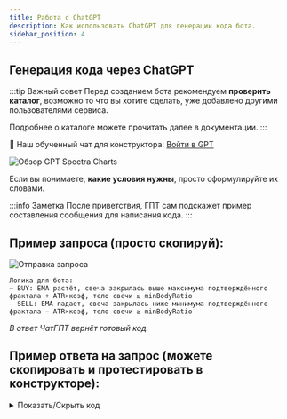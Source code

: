 ```yaml
---
title: Работа с ChatGPT
description: Как использовать ChatGPT для генерации кода бота.
sidebar_position: 4
---
```


## Генерация кода через ChatGPT

:::tip Важный совет
Перед созданием бота рекомендуем **проверить каталог**, возможно то что вы хотите сделать, уже добавлено другими пользователями сервиса.

Подробнее о каталоге можете прочитать далее в документации.
:::

💬 Наш обученный чат для конструктора: [Войти в GPT](https://chatgpt.com/g/g-68a75128be50819196a154db54a0da09-konstruktor-signalnykh-botov-dlia-pocket-option)

![Обзор GPT Spectra Charts](/img/docs/bot/gpt-preview.png)

Если вы понимаете, **какие условия нужны**, просто сформулируйте их словами.  

:::info Заметка
После приветствия, ГПТ сам подскажет пример составления сообщения для написания кода.
:::

## Пример запроса (просто скопируй):

![Отправка запроса](/img/docs/bot/chatgenerate.png)

```text
Логика для бота:
— BUY: EMA растёт, свеча закрылась выше максимума подтверждённого фрактала + ATR×коэф, тело свечи ≥ minBodyRatio
— SELL: EMA падает, свеча закрылась ниже минимума подтверждённого фрактала − ATR×коэф, тело свечи ≥ minBodyRatio
```
_В ответ ЧатГПТ вернёт готовый код._


## Пример ответа на запрос (можете скопировать и протестировать в конструкторе):

<details>
  <summary>Показать/Скрыть код</summary>
  ```
export const meta = {
  key: "fractal-break-ema-a",
  name: "🗡️ Fractal Edge Breakout",
  defaultParams: { 
    K: 5,                    // окно поиска подтверждённых фракталов среди последних K закрытых баров
    emaPeriod: 20,
    atrPeriod: 14,
    breakoutAtrMult: 0.1,    // смещение пробоя относительно FH/FL в долях ATR
    minBodyRatio: 0.5        // |Close-Open| >= 0.5*(High-Low)
  },
  paramMeta: { 
    K: { label: "Fractal window (K)", type: "number", min: 3, max: 20 },
    emaPeriod: { label: "EMA period", type: "number", min: 5, max: 200 },
    atrPeriod: { label: "ATR period", type: "number", min: 5, max: 100 },
    breakoutAtrMult: { label: "Breakout × ATR", type: "number", min: 0, max: 1 },
    minBodyRatio: { label: "Min body / range", type: "number", min: 0, max: 1 }
  }
};

export function init(ctx) {
  const { candleSeries, isDark, params, createSeriesMarkers } = ctx;
  const markersApi = createSeriesMarkers(candleSeries, []);

  function update(candles) {
    // candles: [{ time, open, high, low, close }, ...]
    const p = params || meta.defaultParams;
    const len = candles.length;

    const TIref = (typeof TI !== "undefined") ? TI : (typeof window !== "undefined" ? window.TI : null);
    if (!TIref || len < Math.max(p.emaPeriod + 2, p.atrPeriod + 2, 7)) {
      markersApi.setMarkers([]);
      return [];
    }

    const opens  = candles.map(c => c.open);
    const highs  = candles.map(c => c.high);
    const lows   = candles.map(c => c.low);
    const closes = candles.map(c => c.close);

    // === EMA ===
    const emaRaw = TIref.EMA.calculate({ period: p.emaPeriod, values: closes }) || [];
    const ema = Array(len).fill(null);
    for (let i = 0; i < emaRaw.length; i++) ema[i + (p.emaPeriod - 1)] = emaRaw[i];

    // === ATR ===
    const atrRaw = TIref.ATR.calculate({ period: p.atrPeriod, high: highs, low: lows, close: closes }) || [];
    const atr = Array(len).fill(null);
    for (let i = 0; i < atrRaw.length; i++) atr[i + p.atrPeriod] = atrRaw[i];

    // === Фракталы Bill Williams 2/2 (подтверждаются лишь спустя 2 бара) ===
    const fractHigh = Array(len).fill(false);
    const fractLow  = Array(len).fill(false);
    for (let i = 2; i <= len - 3; i++) {
      const h = highs[i];
      const l = lows[i];
      if (
        h != null &&
        h > highs[i - 1] && h > highs[i - 2] &&
        h > highs[i + 1] && h > highs[i + 2]
      ) fractHigh[i] = true;

      if (
        l != null &&
        l < lows[i - 1] && l < lows[i - 2] &&
        l < lows[i + 1] && l < lows[i + 2]
      ) fractLow[i] = true;
    }

    const markers = [];
    const K = Math.max(3, p.K);

    // Итерируем по закрытым барам
    for (let i = Math.max(p.emaPeriod, p.atrPeriod, 6); i < len; i++) {
      const cNow = candles[i];
      const emaNow = ema[i], emaPrev = ema[i - 1];
      const atrNow = atr[i];
      if (emaNow == null || emaPrev == null || atrNow == null) continue;

      const range = Math.max(0, highs[i] - lows[i]);
      const body  = Math.abs(closes[i] - opens[i]);
      const bodyOK = range > 0 && (body >= p.minBodyRatio * range);

      // --- Поиск подтвержденных фракталов среди последних K закрытых баров ---
      // Рассматриваем окно последних K баров: [i-K+1 .. i]
      // Подтвержденные фракталы в этом окне должны быть с индексом <= i-3 (т.е. j <= i-3)
      const jStart = Math.max(2, i - K + 1);
      const jEnd   = i - 3;
      if (jStart > jEnd) continue; // нет подтвержденных фракталов в окне

      let FH = -Infinity;
      let hasFH = false;
      let FL =  Infinity;
      let hasFL = false;

      for (let j = jStart; j <= jEnd; j++) {
        if (fractHigh[j]) { hasFH = true; if (highs[j] > FH) FH = highs[j]; }
        if (fractLow[j])  { hasFL = true; if (lows[j]  < FL) FL = lows[j];  }
      }

      // --- BUY ---
      if (hasFH && (emaNow > emaPrev) && bodyOK) {
        const buyLevel = FH + p.breakoutAtrMult * atrNow;
        if (closes[i] > buyLevel) {
          markers.push({
            name: "buy",
            time: cNow.time,
            position: "belowBar",
            shape: "arrowUp",
            color: "#16a34a",
            price: closes[i],
            text: "BUY"
          });
          continue;
        }
      }

      // --- SELL ---
      if (hasFL && (emaNow < emaPrev) && bodyOK) {
        const sellLevel = FL - p.breakoutAtrMult * atrNow;
        if (closes[i] < sellLevel) {
          markers.push({
            name: "sell",
            time: cNow.time,
            position: "aboveBar",
            shape: "arrowDown",
            color: "#ef4444",
            price: closes[i],
            text: "SELL"
          });
        }
      }
    }

    markersApi.setMarkers(markers);
    return markers;
  }

  function destroy() { markersApi.setMarkers([]); }
  return { update, destroy };
}
```
</details>

:::note Обратите внимание
В России ChatGPT может не работать без VPN.  
Вы можете установить один из проверенных вариантов ниже (или использовать любой другой на ваш выбор):

- **CacaoVPN** (Telegram): [@CacaoVPN_bot](https://t.me/CacaoVPN_bot?start=p373678965) — доступен бесплатный тест  
- **FOXKIT** (Telegram): [@foxkitvpn_bot](https://t.me/foxkitvpn_bot?start=MzczNjc4OTY1) — доступен бесплатный тест  
- **BebraVPN**: [bebra.cm/rm8yuh8oi](https://bebra.cm/rm8yuh8oi) — есть пробный тариф  

:::
